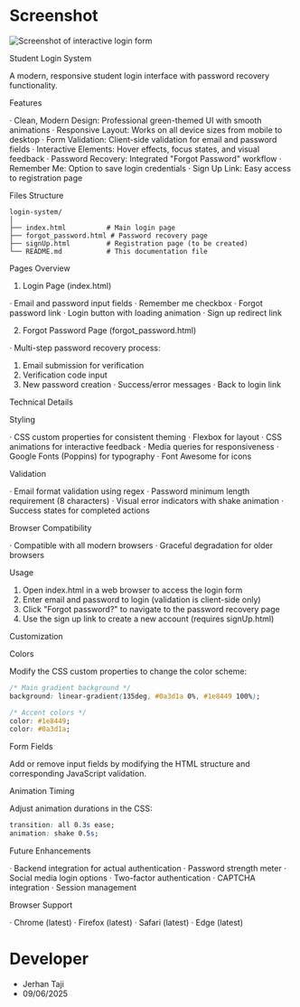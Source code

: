 # Screenshot
![Screenshot of interactive login form]()

Student Login System

A modern, responsive student login interface with password recovery functionality.

Features

· Clean, Modern Design: Professional green-themed UI with smooth animations
· Responsive Layout: Works on all device sizes from mobile to desktop
· Form Validation: Client-side validation for email and password fields
· Interactive Elements: Hover effects, focus states, and visual feedback
· Password Recovery: Integrated "Forgot Password" workflow
· Remember Me: Option to save login credentials
· Sign Up Link: Easy access to registration page

Files Structure

```
login-system/
│
├── index.html          # Main login page
├── forgot_password.html # Password recovery page
├── signUp.html         # Registration page (to be created)
└── README.md           # This documentation file
```

Pages Overview

1. Login Page (index.html)

· Email and password input fields
· Remember me checkbox
· Forgot password link
· Login button with loading animation
· Sign up redirect link

2. Forgot Password Page (forgot_password.html)

· Multi-step password recovery process:
  1. Email submission for verification
  2. Verification code input
  3. New password creation
· Success/error messages
· Back to login link

Technical Details

Styling

· CSS custom properties for consistent theming
· Flexbox for layout
· CSS animations for interactive feedback
· Media queries for responsiveness
· Google Fonts (Poppins) for typography
· Font Awesome for icons

Validation

· Email format validation using regex
· Password minimum length requirement (8 characters)
· Visual error indicators with shake animation
· Success states for completed actions

Browser Compatibility

· Compatible with all modern browsers
· Graceful degradation for older browsers

Usage

1. Open index.html in a web browser to access the login form
2. Enter email and password to login (validation is client-side only)
3. Click "Forgot password?" to navigate to the password recovery page
4. Use the sign up link to create a new account (requires signUp.html)

Customization

Colors

Modify the CSS custom properties to change the color scheme:

```css
/* Main gradient background */
background: linear-gradient(135deg, #0a3d1a 0%, #1e8449 100%);

/* Accent colors */
color: #1e8449;
color: #0a3d1a;
```

Form Fields

Add or remove input fields by modifying the HTML structure and corresponding JavaScript validation.

Animation Timing

Adjust animation durations in the CSS:

```css
transition: all 0.3s ease;
animation: shake 0.5s;
```

Future Enhancements

· Backend integration for actual authentication
· Password strength meter
· Social media login options
· Two-factor authentication
· CAPTCHA integration
· Session management

Browser Support

· Chrome (latest)
· Firefox (latest)
· Safari (latest)
· Edge (latest)

# Developer
- Jerhan Taji
- 09/06/2025
